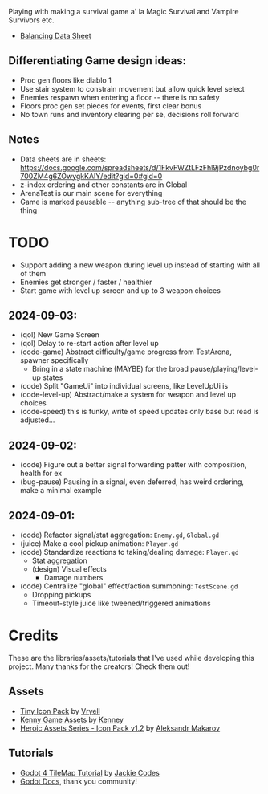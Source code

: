 Playing with making a survival game a' la Magic Survival and Vampire Survivors etc.

- [Balancing Data Sheet](https://docs.google.com/spreadsheets/d/1FkvFWZtLFzFhl9jPzdnoybg0r700ZM4g6ZOwygkKAIY/edit?usp=sharing)

## Differentiating Game design ideas:
- Proc gen floors like diablo 1
- Use stair system to constrain movement but allow quick level select
- Enemies respawn when entering a floor -- there is no safety
- Floors proc gen set pieces for events, first clear bonus
- No town runs and inventory clearing per se, decisions roll forward

## Notes
- Data sheets are in sheets: https://docs.google.com/spreadsheets/d/1FkvFWZtLFzFhl9jPzdnoybg0r700ZM4g6ZOwygkKAIY/edit?gid=0#gid=0
- z-index ordering and other constants are in Global
- ArenaTest is our main scene for everything
- Game is marked pausable -- anything sub-tree of that should be the thing

# TODO
- Support adding a new weapon during level up instead of starting with all of them
- Enemies get stronger / faster / healthier
- Start game with level up screen and up to 3 weapon choices

## 2024-09-03:
- (qol) New Game Screen
- (qol) Delay to re-start action after level up
- (code-game) Abstract difficulty/game progress from TestArena, spawner specifically
	- Bring in a state machine (MAYBE) for the broad pause/playing/level-up states
- (code) Split "GameUi" into individual screens, like LevelUpUi is
- (code-level-up) Abstract/make a system for weapon and level up choices
- (code-speed) this is funky, write of speed updates only base but read is adjusted...

## 2024-09-02:
- (code) Figure out a better signal forwarding patter with composition, health for ex
- (bug-pause) Pausing in a signal, even deferred, has weird ordering, make a minimal example

## 2024-09-01:
- (code) Refactor signal/stat aggregation: `Enemy.gd`, `Global.gd`
- (juice) Make a cool pickup animation: `Player.gd`
- (code) Standardize reactions to taking/dealing damage: `Player.gd`
  - Stat aggregation
  - (design) Visual effects
	- Damage numbers
- (code) Centralize "global" effect/action summoning: `TestScene.gd`
  - Dropping pickups
  - Timeout-style juice like tweened/triggered animations

# Credits
These are the libraries/assets/tutorials that I've used while developing this project.
Many thanks for the creators! Check them out!

## Assets
- [Tiny Icon Pack](https://vryell.itch.io/tiny-adventure-pack-plus) by [Vryell](https://www.patreon.com/vryell)
- [Kenny Game Assets](https://kenney.itch.io/kenney-game-assets-1) by [Kenney](www.kenney.nl)
- [Heroic Assets Series - Icon Pack v1.2](https://iknowkingrabbit.itch.io/heroic-icon-pack) by [Aleksandr Makarov](https://www.patreon.com/iknowkingrabbit)

## Tutorials
- [Godot 4 TileMap Tutorial](https://www.youtube.com/playlist?list=PLflAYKtRJ7dwtqA0FsZadrQGal8lWp-MM) by [Jackie Codes](https://www.patreon.com/jackiecodes)
- [Godot Docs](https://docs.godotengine.org/en/stable/index.html), thank you community!
